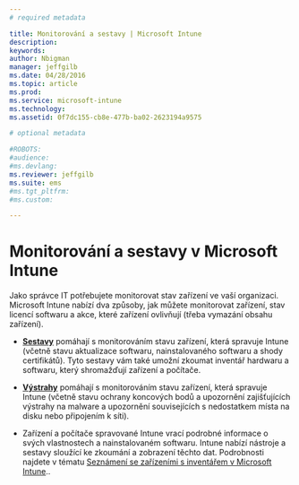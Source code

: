 ```yaml
---
# required metadata

title: Monitorování a sestavy | Microsoft Intune
description:
keywords:
author: Nbigman
manager: jeffgilb
ms.date: 04/28/2016
ms.topic: article
ms.prod:
ms.service: microsoft-intune
ms.technology:
ms.assetid: 0f7dc155-cb8e-477b-ba02-2623194a9575

# optional metadata

#ROBOTS:
#audience:
#ms.devlang:
ms.reviewer: jeffgilb
ms.suite: ems
#ms.tgt_pltfrm:
#ms.custom:

---
```


# Monitorování a sestavy v Microsoft Intune
Jako správce IT potřebujete monitorovat stav zařízení ve vaší organizaci. Microsoft Intune nabízí dva způsoby, jak můžete monitorovat zařízení, stav licencí softwaru a akce, které zařízení ovlivňují (třeba vymazání obsahu zařízení).

-   **[Sestavy](understand-microsoft-intune-operations-by-using-reports.md)** pomáhají s monitorováním stavu zařízení, která spravuje Intune (včetně stavu aktualizace softwaru, nainstalovaného softwaru a shody certifikátů). 
     Tyto sestavy vám také umožní zkoumat inventář hardwaru a softwaru, který shromažďují zařízení a počítače.

-   **[Výstrahy](get-notified-by-microsoft-intune-alerts.md)** pomáhají s monitorováním stavu zařízení, která spravuje Intune (včetně stavu ochrany koncových bodů a upozornění zajišťujících výstrahy na malware a upozornění souvisejících s nedostatkem místa na disku nebo připojením k síti).

-   Zařízení a počítače spravované Intune vrací podrobné informace o svých vlastnostech a nainstalovaném softwaru.  Intune nabízí nástroje a sestavy sloužící ke zkoumání a zobrazení těchto dat. Podrobnosti najdete v tématu [Seznámení se zařízeními s inventářem v Microsoft Intune](understand-your-devices-with-inventory-in-microsoft-intune.md)..



<!--HONumber=May16_HO1-->


